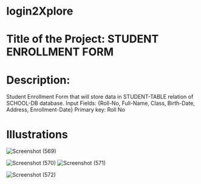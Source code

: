 # login2Xplore
# Title of the Project: STUDENT ENROLLMENT FORM 
# Description:
 Student Enrollment Form that will store data in STUDENT-TABLE relation of SCHOOL-DB database.
 Input Fields: {Roll-No, Full-Name, Class, Birth-Date, Address, Enrollment-Date}
 Primary key: Roll No


 # Illustrations
 ![Screenshot (569)](https://github.com/Amol-Patole/login2Xplore/assets/98393107/7deec6f3-2d89-44f0-9658-597c641b42fd)

 ![Screenshot (570)](https://github.com/Amol-Patole/login2Xplore/assets/98393107/205a992f-8c8e-4dc0-a3c8-a6429e497edc)
![Screenshot (571)](https://github.com/Amol-Patole/login2Xplore/assets/98393107/584b04bd-e158-4ec7-8c74-68ddf2be0a0e)

 ![Screenshot (572)](https://github.com/Amol-Patole/login2Xplore/assets/98393107/1cd4f287-2478-4255-b1c4-2a35e6157582)

 


 
